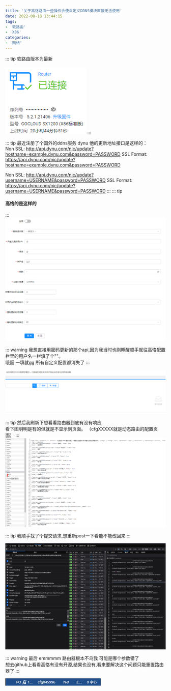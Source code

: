 ```yaml
---
title: '关于高恪路由一些操作会使自定义DDNS模块直接无法使用'
date: 2022-08-18 13:44:15
tags:
- '软路由'
- 'X86'
categories:
- '网络'
---
```


::: tip  软路由版本为最新
#### 
![路由器版本](./assets/1660845267738.jpg )
:::


::: tip 
最近注册了个国外的ddns服务 dynu 他的更新地址接口是这样的：<br>
Non SSL: http://api.dynu.com/nic/update?hostname=example.dynu.com&password=PASSWORD
SSL Format: https://api.dynu.com/nic/update?hostname=example.dynu.com&password=PASSWORD <br>

Non SSL: http://api.dynu.com/nic/update?username=USERNAME&password=PASSWORD
SSL Format: https://api.dynu.com/nic/update?username=USERNAME&password=PASSWORD
:::
::: tip
#### 高恪的是这样的
:::
![高恪路由自定义ddns](./assets/1660846421037.jpg )

::: warning
我想直接用密码更新的那个api,因为我当时也刚睡醒顺手就往高恪配置栏里的用户名一栏填了个""。<br>
哦豁 一填就gg 所有自定义配置都消失了
:::

![这是一张图片](./assets/1660846895243.jpg )

::: tip
然后我刷新下想看看路由器到底有没有响应 <br>
看下图明明是有的但就是不显示到页面。 （cfgXXXXX就是动态路由的配置页面）
:::
![这是一张图片](./assets/1660847123353.png )

::: tip
我顺手找了个提交请求,想重新post一下看能不能改回来
:::

![这是一张图片](./assets/1660847629080.jpg )

::: warning 最后
emmmmm 路由器根本不鸟我 可能是哪个参数错了 <br>
想去github上看看高恪有没有开源,结果也没有,看来要解决这个问题只能重置路由器了
:::

![这是一张图片](./assets/1660847691618.jpg )
